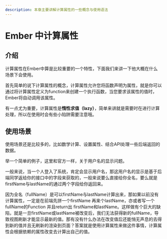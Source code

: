 ```yaml
---
description: 本章主要讲解计算属性的一些概念与使用语法
---
```


# Ember 中计算属性

## 介绍

计算属性在Ember中算是比较重要的一个特性，下面我们来讲一下他大概在什么场景下会使用。

首先简单的说下计算属性的概念，计算属性允许您将函数声明为属性，就是你可以通过将计算属性定义为function来创建一个执行函数，当您要求该属性的值时，Ember将自动调用该属性。

有一点尤为重要，计算属性是**惰性求值（lazy）**，简单来讲就是需要时在进行计算处理，所以在使用时会有些小陷阱需要注意哦。

## 使用场景

使用场景还是比较多的，比如数学计算、设置属性、结合API处理一些后端返回的数据。

举一个简单的例子，这里和官方一样，关于用户名的显示问题。

一般来说，当一个人登入了系统，肯定会显示用户名，那这用户名的显示是基于后端同学返给你的接口中的字段来获取的，一般来说要么直接给你全名，要么就是firstName与lastName的通过两个字段给你返回来。

因为全名（fullName）是可以firstName与lastName计算出来，那如果以前没有计算属性，一定是在前端先拼一个firstName 再来个lastName，亦或者写一个fullName的Function 并且return出 firstName和lastName。这样做有个巨大的缺陷，就是一旦firstName或lastName被改变后，我们无法获得新的fullName，导致视图刷新才能显示最新的值。那有没有什么办法在改变值后还能悄无声息的去得到新的值并且无刷新的渲染到页面？答案就是使用计算属性来做这件事情，计算属性会根据依赖的属性改变去计算出自己的值。

